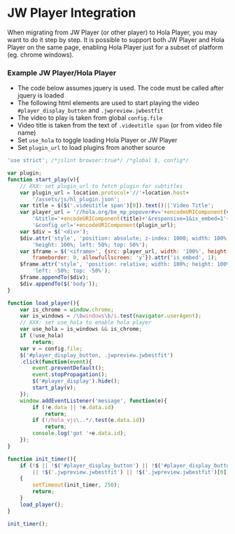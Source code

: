 # JW Player Integration
When migrating from JW Player (or other player) to Hola Player, you may want to do it step by step.
It is possible to support both JW Player and Hola Player on the same page, enabling Hola Player just for a subset of platform (eg. chrome windows).

### Example JW Player/Hola Player
- The code below assumes jquery is used. The code must be called after jquery is loaded
- The following html elements are used to start playing the video
  `#player_display_button` and `.jwpreview.jwbestfit`
- The video to play is taken from global `config.file`
- Video title is taken from the text of `.videotitle span` (or from video file name)
- Set `use_hola` to toggle loading Hola Player or JW Player
- Set `plugin_url` to load plugins from another source

```js
'use strict'; /*jslint browser:true*/ /*global $, config*/

var plugin;
function start_play(v){
    // XXX: set plugin_url to fetch plugin for subtitles
    var plugin_url = location.protocol+'//'+location.host+
        '/assets/js/hl_plugin.json';
    var title = $($('.videotitle span')[0]).text()||'Video Title';
    var player_url = '//hola.org/be_mp_popover#v='+encodeURIComponent(v)+
        '&title='+encodeURIComponent(title)+'&responsive=1&is_embed=1'+
        '&config_url='+encodeURIComponent(plugin_url);
    var $div = $('<div>');
    $div.attr('style', 'position: absolute; z-index: 1000; width: 100%; '+
        'height: 100%; left: 50%; top: 50%');
    var $frame = $('<iframe>', {src: player_url, width: '100%', height: '100%',
        frameborder: 0, allowfullscreen: 'y'}).attr('is_embed', 1);
    $frame.attr('style', 'position: relative; width: 100%; height: 100%; '+
        'left: -50%; top: -50%');
    $frame.appendTo($div);
    $div.appendTo($('body'));
}

function load_player(){
    var is_chrome = window.chrome;
    var is_windows = /\bwindows\b/i.test(navigator.userAgent);
    // XXX: set use_hola to enable hola player
    var use_hola = is_windows && is_chrome;
    if (!use_hola)
        return;
    var v = config.file;
    $('#player_display_button, .jwpreview.jwbestfit')
    .click(function(event){
        event.preventDefault();
        event.stopPropagation();
        $('#player_display').hide();
        start_play(v);
    });
    window.addEventListener('message', function(e){
        if (!e.data || !e.data.id)
            return;
        if (!/hola_vjs\..*/.test(e.data.id))
            return;
        console.log('got '+e.data.id);
    });
}

function init_timer(){
    if (!$ || !$('#player_display_button') || !$('#player_display_button')[0]
        || !$('.jwpreview.jwbestfit') || !$('.jwpreview.jwbestfit')[0])
    {
        setTimeout(init_timer, 250);
        return;
    }
    load_player();
}

init_timer();
```
